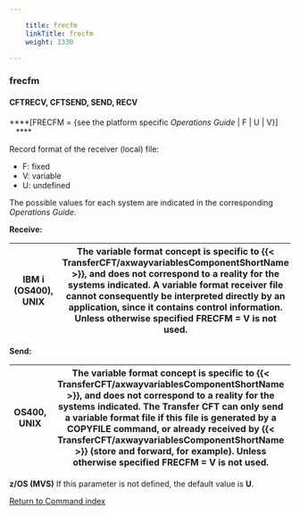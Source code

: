 ```yaml
---

    title: frecfm
    linkTitle: frecfm
    weight: 1330

---
```

<span id="frecfm"></span>

### frecfm

<span id="frecfm_CFTRECV"></span><span id="frecfm_CFTSEND"></span>

#### CFTRECV, CFTSEND, SEND, RECV

****\[FRECFM = {see the platform specific
*Operations Guide* | F | U | V}\]    ****

Record format of the receiver (local) file:

- F:
    fixed
- V:
    variable
- U:
    undefined

The possible values for each system are indicated in the corresponding
*Operations Guide*.

****Receive:****


| **IBM i (OS400), UNIX** | The variable format concept is specific to {{< TransferCFT/axwayvariablesComponentShortName  >}}, and does not correspond to a reality for the systems indicated. A variable format receiver file cannot consequently be interpreted directly by an application, since it contains control information. Unless otherwise specified FRECFM = V is not used. |
| --- | --- |


****Send:****


| **OS400, UNIX** | The variable format concept is specific to {{< TransferCFT/axwayvariablesComponentShortName  >}}, and does not correspond to a reality for the systems indicated. The Transfer CFT can only send a variable format file if this file is generated by a COPYFILE command, or already received by {{< TransferCFT/axwayvariablesComponentShortName  >}} (store and forward, for example). Unless otherwise specified FRECFM = V is not used. |
| --- | --- |


<span style="font-weight: bold;">****z/OS (MVS)****</span> If this parameter is not
defined, the default value is <span style="font-weight: bold;">****U****</span>.

[Return to Command index](../../)
